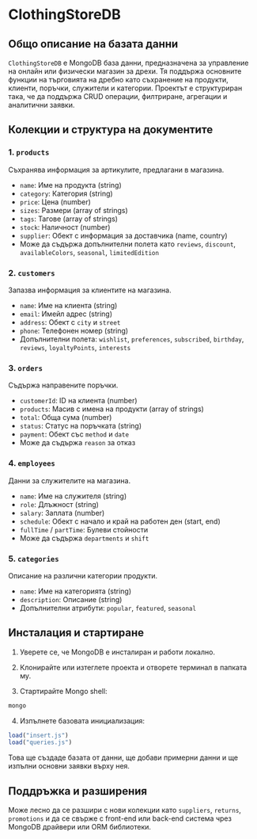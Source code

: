 # ClothingStoreDB

## Общо описание на базата данни

`ClothingStoreDB` е MongoDB база данни, предназначена за управление на онлайн или физически магазин за дрехи. Тя поддържа основните функции на търговията на дребно като съхранение на продукти, клиенти, поръчки, служители и категории. Проектът е структуриран така, че да поддържа CRUD операции, филтриране, агрегации и аналитични заявки.

## Колекции и структура на документите

### 1. `products`
Съхранява информация за артикулите, предлагани в магазина.
- `name`: Име на продукта (string)
- `category`: Категория (string)
- `price`: Цена (number)
- `sizes`: Размери (array of strings)
- `tags`: Тагове (array of strings)
- `stock`: Наличност (number)
- `supplier`: Обект с информация за доставчика (name, country)
- Може да съдържа допълнителни полета като `reviews`, `discount`, `availableColors`, `seasonal`, `limitedEdition`

### 2. `customers`
Запазва информация за клиентите на магазина.
- `name`: Име на клиента (string)
- `email`: Имейл адрес (string)
- `address`: Обект с `city` и `street`
- `phone`: Телефонен номер (string)
- Допълнителни полета: `wishlist`, `preferences`, `subscribed`, `birthday`, `reviews`, `loyaltyPoints`, `interests`

### 3. `orders`
Съдържа направените поръчки.
- `customerId`: ID на клиента (number)
- `products`: Масив с имена на продукти (array of strings)
- `total`: Обща сума (number)
- `status`: Статус на поръчката (string)
- `payment`: Обект със `method` и `date`
- Може да съдържа `reason` за отказ

### 4. `employees`
Данни за служителите на магазина.
- `name`: Име на служителя (string)
- `role`: Длъжност (string)
- `salary`: Заплата (number)
- `schedule`: Обект с начало и край на работен ден (start, end)
- `fullTime` / `partTime`: Булеви стойности
- Може да съдържа `departments` и `shift`

### 5. `categories`
Описание на различни категории продукти.
- `name`: Име на категорията (string)
- `description`: Описание (string)
- Допълнителни атрибути: `popular`, `featured`, `seasonal`

## Инсталация и стартиране

1. Уверете се, че MongoDB е инсталиран и работи локално.

2. Клонирайте или изтеглете проекта и отворете терминал в папката му.

3. Стартирайте Mongo shell:
```bash
mongo
```

4. Изпълнете базовата инициализация:
```js
load("insert.js")
load("queries.js")
```

Това ще създаде базата от данни, ще добави примерни данни и ще изпълни основни заявки върху нея.

## Поддръжка и разширения
Може лесно да се разшири с нови колекции като `suppliers`, `returns`, `promotions` и да се свърже с front-end или back-end система чрез MongoDB драйвери или ORM библиотеки.
